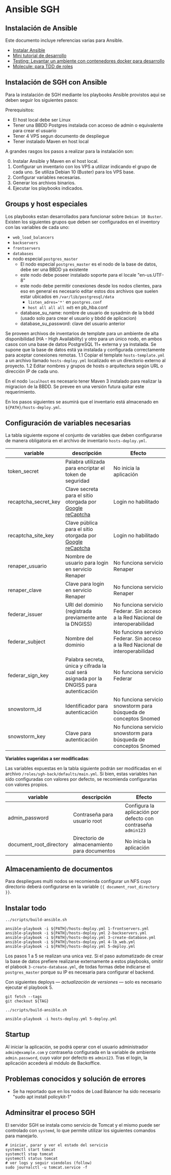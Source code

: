 # Ansible SGH

## Instalación de Ansible

Este documento incluye referencias varias para Ansible.

* [Instalar Ansible](documentacion/setup-ansible.md)
* [Mini tutorial de desarrollo](documentacion/develop.md)
* [Testing: Levantar un ambiente con contenedores docker para desarrollo](documentacion/test.md)
* [Molecule: para TDD de roles](Docker-test.md)

## Instalación de SGH con Ansible

Para la instalación de SGH mediante los playbooks Ansible provistos aqui se deben seguir los siguientes pasos:

Prerequisitos:
* El host local debe ser Linux 
* Tener una BBDD Postgres instalada con acceso de admin o equivalente para crear el usuario
* Tener 4 VPS segun documento de despliegue
* Tener instalado Maven en host local 

A grandes rasgos los pasos a realizar para la instalación son:

0. Instalar Ansible y Maven en el host local.
1. Configurar un inventario con los VPS a utilizar indicando el grupo de cada uno. Se utiliza Debian 10 (Buster) para los VPS base. 
2. Configurar variables necesarias.
3. Generar los archivos binarios. 
4. Ejecutar los playbooks indicados.

## Groups y host especiales

Los playbooks estan desarrollados para funcionar sobre `Debian 10 Buster`.
Existen los siguientes grupos que deben ser configurados en el inventory con las variables de cada uno:

* `web_load_balancers`
* `backservers`
* `frontservers`
* `databases`
* nodo especial `postgres_master`
   * El nodo especial `postgres_master` es el nodo de la base de datos, debe ser una BBDD ya existente
   * este nodo debe poseer instalado soporte para el locale "en-us.UTF-8"
   * este nodo debe permitir conexiones desde los nodos clientes, para eso en general es necesario editar estos dos archivos que suelen estar ubicados en `/var/lib/postgresql/data`
      * `listen_adres='*'` en `postgres.conf` 
      * `host all all all md5` en pb_hba.conf
   * database_su_name: nombre de usuario de sysadmin de la bbdd (usado solo para crear el usuario y bbdd de aplicacion)
   * database_su_password: clave del usuario anterior


Se proveen archivos de inventarios de template para un ambiente de alta disponibilidad (HA - High Availability) y otro para un único nodo, en ambos casos con una base de datos PostgreSQL 11+ externa y ya instalada.
Se supone que la base de datos está ya instalada y configurada correctamente para aceptar conexiones remotas.
   1.1 Copiar el template `hosts-template.yml` a un archivo llamado `hosts-deploy.yml` localizado en un directorio externo al proyecto.
   1.2 Editar nombres y grupos de hosts o arquitectura según URL o dirección IP de cada uno. 

En el nodo `localhost` es necesario tener Maven 3 instalado para realizar la migracion de la BBDD.
Se prevee en una versión futura quitar este requerimiento.

En los pasos siguientes se asumirá que el inventario está almacenado en `${PATH}/hosts-deploy.yml`.

## Configuración de variables necesarias

La tabla siguiente expone el conjunto de variables que deben configurarse de manera obligatoria en el archivo de inventario `hosts-deploy.yml`.

| variable     | descripción | Efecto |
| ------------ | ----------- | ------- |
| token_secret | Palabra utilizada para encriptar el token de seguridad | No inicia la aplicación |
| recaptcha_secret_key | Clave secreta para el sitio otorgada por [Google reCaptcha](https://www.google.com/recaptcha/admin/create) | Login no habilitado |
| recaptcha_site_key | Clave pública para el sitio otorgada por [Google reCaptcha](https://www.google.com/recaptcha/admin/create) | Login no habilitado |
| renaper_usuario | Nombre de usuario para login en servicio Renaper | No funciona servicio Renaper | 
| renaper_clave | Clave para login en servicio Renaper | No funciona servicio Renaper | 
| federar_issuer | URI del dominio (registrada previamente ante la DNGISS)  | No funciona servicio Federar. Sin acceso a la Red Nacional de interoperabilidad |
| federar_subject | Nombre del dominio | No funciona servicio Federar. Sin acceso a la Red Nacional de interoperabilidad |
| federar_sign_key | Palabra secreta, única y cifrada la cual será asignada por la DNGISS para autenticación | No funciona servicio Federar |
| snowstorm_id | Identificador para autenticación | No funciona servicio snowstorm para búsqueda de conceptos Snomed |
| snowstorm_key | Clave para autenticación | No funciona servicio snowstorm para búsqueda de conceptos Snomed |
 
**Variables sugeridas a ser modificadas**: 

Las variables expuestas en la tabla siguiente podrán ser modificadas en el archivo `/roles/sgh-back/defaults/main.yml`. Si bien, estas variables han sido configuradas con valores por defecto, se recomienda configurarlas con valores propios. 

| variable     | descripción | Efecto |
| ------------ | ----------- | ------- |
| admin_password | Contraseña para usuario root | Configura la aplicación por defecto con contraseña `admin123`|
| document_root_directory | Directorio de almacenamiento para documentos | No inicia la aplicación |

## Almacenamiento de documentos
Para despliegues multi nodos se recomienda configurar un NFS cuyo directorio deberá configurarse en la variable `{{ document_root_directory }}`.  

## Instalar todo

```
../scripts/build-ansible.sh

ansible-playbook -i ${PATH}/hosts-deploy.yml 1-frontservers.yml
ansible-playbook -i ${PATH}/hosts-deploy.yml 2-backservers.yml
ansible-playbook -i ${PATH}/hosts-deploy.yml 3-create-database.yml
ansible-playbook -i ${PATH}/hosts-deploy.yml 4-lb_web.yml
ansible-playbook -i ${PATH}/hosts-deploy.yml 5-deploy.yml
```

Los pasos 1 a 5 se realizan una unica vez. 
Si el paso automatizado de crear la base de datos prefiere realizarse externamente a estos playbooks, omitir el plabook `3-create-database.yml`, de todas formas debe indicarse el `postgres_master` porque su IP es necesaria para configurar el backend.

Con siguientes deploys — *actualización de versiones* — solo es necesario ejecutar el playbook 5.

```shell
git fetch --tags
git checkout ${TAG}

../scripts/build-ansible.sh

ansible-playbook -i hosts-deploy.yml 5-deploy.yml
```

## Startup 
Al iniciar la aplicación, se podrá operar con el usuario administrador `admin@example.com` y contraseña configurada en la variable de ambiente `admin.password`, cuyo valor por defecto es `admin123`. Tras el login, la aplicación accederá al módulo de Backoffice.    

## Problemas conocidos y solución de errores

* Se ha reportado que en los nodos de Load Balancer ha sido necesario  "sudo apt install policykit-1"


## Adminsitrar el proceso SGH

El servidor SGH se instala como servicio de Tomcat y el mismo puede ser controlado con `systemd`, lo que permite utilizar los siguientes comandos para manejarlo.

```shell
# iniciar, parar y ver el estado del servicio
systemctl start tomcat
systemctl stop tomcat
systemctl status tomcat
# ver logs y seguir viendolos (follow)
sudo journalctl -u tomcat.service -f
```
